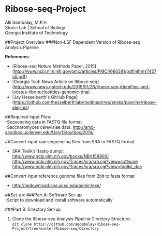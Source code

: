 # Ribose-seq-Project
Alli Gombolay, M.P.H  
Storici Lab | School of Biology  
Georgia Institute of Technology  

##Project Overview
###Non-LSF Dependent Version of Ribose-seq Analysis Pipeline  

**References**:  
* [Ribose-seq *Nature Methods* Paper, 2015]
(http://www.ncbi.nlm.nih.gov/pmc/articles/PMC4686381/pdf/nihms742750.pdf)  
* [Georgia Tech News Article on Ribose-seq]
(http://www.news.gatech.edu/2015/01/26/ribose-seq-identifies-and-locates-ribonucleotides-genomic-dna)
* [Jay Hesselberth's GitHub Page]
(https://github.com/hesselberthlab/modmap/tree/snake/pipeline/ribose-seq-ms)

##Required Input Files:  
-Sequencing data in FASTQ file format  
-Saccharomyces cerevisiae data: http://amc-sandbox.ucdenver.edu/User13/outbox/2016/  

##Convert input raw sequencing files from SRA to FASTQ format
* SRA Toolkit (fastq-dump):  
http://www.ncbi.nlm.nih.gov/books/NBK158900/  
http://www.ncbi.nlm.nih.gov/Traces/sra/sra.cgi?view=software  
http://www.ncbi.nlm.nih.gov/Traces/sra/sra.cgi?view=toolkit_doc  

##Convert input reference genome files from 2bit to fasta format
* http://hgdownload.soe.ucsc.edu/admin/exe/

##Set-up:
###Part A: Software Set-up  
-Script to download and install software automatically  

###Part B: Directory Set-up  
1. Clone the Ribose-seq Analysis Pipeline Directory Structure:  
```git clone https://github.com/agombolay/Ribose-seq-Project/tree/master/Ribose-seq-Directory```
